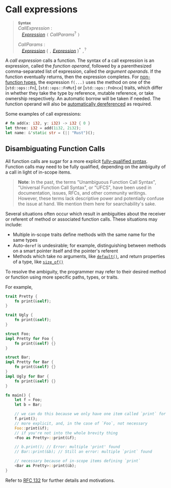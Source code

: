 # Call expressions

> **<sup>Syntax</sup>**\
> _CallExpression_ :\
> &nbsp;&nbsp; [_Expression_] `(` _CallParams_<sup>?</sup> `)`
>
> _CallParams_ :\
> &nbsp;&nbsp; [_Expression_]&nbsp;( `,` [_Expression_] )<sup>\*</sup> `,`<sup>?</sup>

A *call expression* calls a function.
The syntax of a call expression is an expression, called the *function operand*, followed by a parenthesized comma-separated list of expression, called the *argument operands*.
If the function eventually returns, then the expression completes.
For [non-function types], the expression `f(...)` uses the method on one of the [`std::ops::Fn`], [`std::ops::FnMut`] or [`std::ops::FnOnce`] traits, which differ in whether they take the type by reference, mutable reference, or take ownership respectively.
An automatic borrow will be taken if needed.
The function operand will also be [automatically dereferenced] as required.

Some examples of call expressions:

```rust
# fn add(x: i32, y: i32) -> i32 { 0 }
let three: i32 = add(1i32, 2i32);
let name: &'static str = (|| "Rust")();
```

## Disambiguating Function Calls

All function calls are sugar for a more explicit [fully-qualified syntax].
Function calls may need to be fully qualified, depending on the ambiguity of a call in light of in-scope items.

> **Note**: In the past, the terms "Unambiguous Function Call Syntax", "Universal Function Call Syntax", or "UFCS", have been used in documentation, issues, RFCs, and other community writings.
> However, these terms lack descriptive power and potentially confuse the issue at hand.
> We mention them here for searchability's sake.

Several situations often occur which result in ambiguities about the receiver or referent of method or associated function calls.
These situations may include:

* Multiple in-scope traits define methods with the same name for the same types
* Auto-`deref` is undesirable; for example, distinguishing between methods on a smart pointer itself and the pointer's referent
* Methods which take no arguments, like [`default()`], and return properties of a type, like [`size_of()`]

To resolve the ambiguity, the programmer may refer to their desired method or function using more specific paths, types, or traits.

For example,

```rust
trait Pretty {
    fn print(&self);
}

trait Ugly {
    fn print(&self);
}

struct Foo;
impl Pretty for Foo {
    fn print(&self) {}
}

struct Bar;
impl Pretty for Bar {
    fn print(&self) {}
}
impl Ugly for Bar {
    fn print(&self) {}
}

fn main() {
    let f = Foo;
    let b = Bar;

    // we can do this because we only have one item called `print` for `Foo`s
    f.print();
    // more explicit, and, in the case of `Foo`, not necessary
    Foo::print(&f);
    // if you're not into the whole brevity thing
    <Foo as Pretty>::print(&f);

    // b.print(); // Error: multiple 'print' found
    // Bar::print(&b); // Still an error: multiple `print` found

    // necessary because of in-scope items defining `print`
    <Bar as Pretty>::print(&b);
}
```

Refer to [RFC 132] for further details and motivations.

[RFC 132]: https://github.com/rust-lang/rfcs/blob/master/text/0132-ufcs.md
[_Expression_]: ../expressions.md
[`default()`]: std::default::Default::default
[`size_of()`]: std::mem::size_of
[automatically dereferenced]: field-expr.md#automatic-dereferencing
[fully-qualified syntax]: ../paths.md#qualified-paths
[non-function types]: ../types/function-item.md
